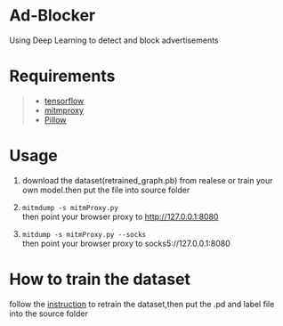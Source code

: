 # Ad-Blocker

Using Deep Learning to detect and block advertisements


# Requirements

>* [tensorflow](https://github.com/tensorflow/tensorflow)
>* [mitmproxy](https://github.com/mitmproxy/mitmproxy)
>* [Pillow](https://github.com/python-pillow/Pillow)
# Usage

1.  download the dataset(retrained_graph.pb) from realese or train your own model.then put the file into source folder

2. ```mitmdump -s mitmProxy.py```      
    then point your browser proxy to http://127.0.0.1:8080
3. ```mitdump -s mitmProxy.py --socks```     
    then point your browser proxy to socks5://127.0.0.1:8080

# How to train the dataset

follow the [instruction](https://www.tensorflow.org/how_tos/image_retraining/) to retrain the dataset,then put the  .pd and label file into the source
 folder


